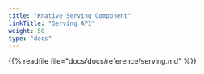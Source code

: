 ```yaml
---
title: "Knative Serving Component"
linkTitle: "Serving API"
weight: 50
type: "docs"
---
```


{{% readfile file="docs/docs/reference/serving.md" %}}
